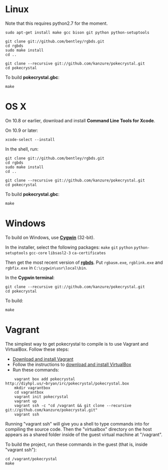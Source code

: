 # Linux

Note that this requires python2.7 for the moment.

	sudo apt-get install make gcc bison git python python-setuptools

	git clone git://github.com/bentley/rgbds.git
	cd rgbds
	sudo make install
	cd ..

	git clone --recursive git://github.com/kanzure/pokecrystal.git
	cd pokecrystal

To build **pokecrystal.gbc**:

	make


# OS X

On 10.8 or earlier, download and install **Command Line Tools for Xcode**.

On 10.9 or later:

	xcode-select --install

In the shell, run:

	git clone git://github.com/bentley/rgbds.git
	cd rgbds
	sudo make install
	cd ..

	git clone --recursive git://github.com/kanzure/pokecrystal.git
	cd pokecrystal

To build **pokecrystal.gbc**:

	make


# Windows

To build on Windows, use [**Cygwin**](http://cygwin.com/install.html) (32-bit).

In the installer, select the following packages: `make` `git` `python` `python-setuptools` `gcc-core` `libsasl2-3` `ca-certificates`

Then get the most recent version of [**rgbds**](https://github.com/bentley/rgbds/releases/).
Put `rgbasm.exe`, `rgblink.exe` and `rgbfix.exe` in `C:\cygwin\usr\local\bin`.

In the **Cygwin terminal**:

	git clone --recursive git://github.com/kanzure/pokecrystal.git
	cd pokecrystal

To build:

	make


# Vagrant

The simplest way to get pokecrystal to compile is to use Vagrant and
VirtualBox. Follow these steps:

* [Download and install Vagrant](http://www.vagrantup.com/downloads.html)
* Follow the instructions to [download and install VirtualBox](http://docs-v1.vagrantup.com/v1/docs/getting-started/)
* Run these commands:

```
	vagrant box add pokecrystal http://diyhpl.us/~bryan/irc/pokecrystal/pokecrystal.box
	mkdir vagrantbox
	cd vagrantbox
	vagrant init pokecrystal
	vagrant up
	vagrant ssh -c "cd /vagrant && git clone --recursive git://github.com/kanzure/pokecrystal.git"
	vagrant ssh
```

Running "vagrant ssh" will give you a shell to type commands into for compiling
the source code. Then the "virtualbox" directory on the host appears as a shared
folder inside of the guest virtual machine at "/vagrant".

To build the project, run these commands in the guest (that is, inside "vagrant
ssh"):

	cd /vagrant/pokecrystal
	make
